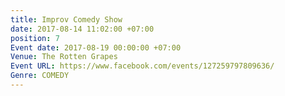 ```yaml
---
title: Improv Comedy Show
date: 2017-08-14 11:02:00 +07:00
position: 7
Event date: 2017-08-19 00:00:00 +07:00
Venue: The Rotten Grapes
Event URL: https://www.facebook.com/events/127259797809636/
Genre: COMEDY
---
```


